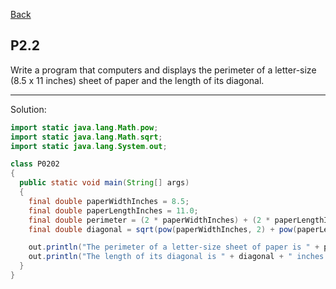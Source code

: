 [Back](../README.md)

## P2.2

Write a program that computers and displays the perimeter of a letter-size (8.5 x 11 inches) sheet of paper and the length of its diagonal.

---

Solution:

```java
import static java.lang.Math.pow;
import static java.lang.Math.sqrt;
import static java.lang.System.out;

class P0202 
{
  public static void main(String[] args) 
  {
    final double paperWidthInches = 8.5;
    final double paperLengthInches = 11.0;
    final double perimeter = (2 * paperWidthInches) + (2 * paperLengthInches);
    final double diagonal = sqrt(pow(paperWidthInches, 2) + pow(paperLengthInches, 2));

    out.println("The perimeter of a letter-size sheet of paper is " + perimeter + " inches.");
    out.println("The length of its diagonal is " + diagonal + " inches.");
  }
}
```